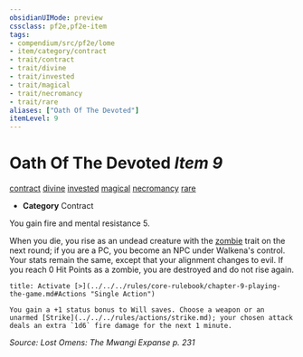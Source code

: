 ```yaml
---
obsidianUIMode: preview
cssclass: pf2e,pf2e-item
tags:
- compendium/src/pf2e/lome
- item/category/contract
- trait/contract
- trait/divine
- trait/invested
- trait/magical
- trait/necromancy
- trait/rare
aliases: ["Oath Of The Devoted"]
itemLevel: 9
---
```

# Oath Of The Devoted *Item 9*  
[contract](../../../rules/traits/contract-lol.md)  [divine](../../../rules/traits/divine.md)  [invested](../../../rules/traits/invested.md)  [magical](../../../rules/traits/magical.md)  [necromancy](../../../rules/traits/necromancy.md)  [rare](../../../rules/traits/rare.md)  

- **Category** Contract

You gain fire and mental resistance 5.

When you die, you rise as an undead creature with the [zombie](../../../rules/traits/zombie-b1.md) trait on the next round; if you are a PC, you become an NPC under Walkena's control. Your stats remain the same, except that your alignment changes to evil. If you reach 0 Hit Points as a zombie, you are destroyed and do not rise again.

```ad-embed-ability
title: Activate [>](../../../rules/core-rulebook/chapter-9-playing-the-game.md#Actions "Single Action")

You gain a +1 status bonus to Will saves. Choose a weapon or an unarmed [Strike](../../../rules/actions/strike.md); your chosen attack deals an extra `1d6` fire damage for the next 1 minute.
```

*Source: Lost Omens: The Mwangi Expanse p. 231*
